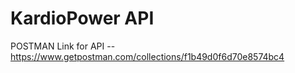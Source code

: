 # KardioPower API

POSTMAN Link for API -- https://www.getpostman.com/collections/f1b49d0f6d70e8574bc4
